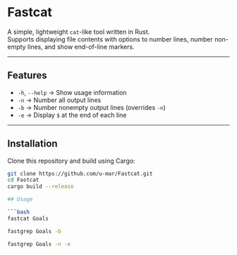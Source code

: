 # Fastcat

A simple, lightweight `cat`-like tool written in Rust.  
Supports displaying file contents with options to number lines, number non-empty lines, and show end-of-line markers.

---

## Features
- `-h`, `--help` → Show usage information  
- `-n` → Number all output lines  
- `-b` → Number nonempty output lines (overrides `-n`)  
- `-e` → Display `$` at the end of each line  

---

## Installation

Clone this repository and build using Cargo:

```bash
git clone https://github.com/u-mar/Fastcat.git
cd Fastcat
cargo build --release

## Usage

```bash
fastcat Goals
```
```bash
fastgrep Goals -b
```
```bash
fastgrep Goals -n -e
```